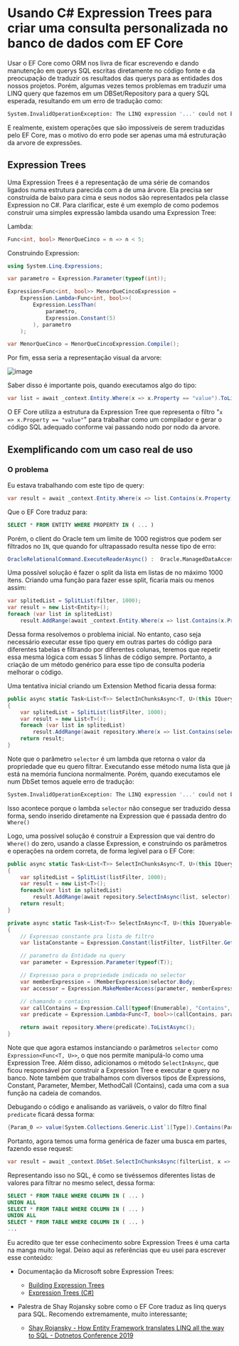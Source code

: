 # Usando C# Expression Trees para criar uma consulta personalizada no banco de dados com EF Core

Usar o EF Core como ORM nos livra de ficar escrevendo e dando manutenção em querys SQL escritas diretamente no código fonte e da preocupação de traduzir os resultados das querys para as entidades dos nossos projetos. Porém, algumas vezes temos problemas em traduzir uma LINQ query que fazemos em um DBSet/Repository para a query SQL esperada, resultando em um erro de tradução como:

```bash
System.InvalidOperationException: The LINQ expression '...' could not be translated. Either rewrite the query in a form that can be translated, or switch to client evaluation explicitly by inserting a call to 'AsEnumerable', 'AsAsyncEnumerable', 'ToList', or 'ToListAsync
```

E realmente, existem operações que são impossíveis de serem traduzidas pelo EF Core, mas o motivo do erro pode ser apenas uma má estruturação da arvore de expressões.

## Expression Trees

Uma Expression Trees é a representação de uma série de comandos ligados numa estrutura parecida com a de uma árvore. Ela precisa ser construída de baixo para cima e seus nodos são representados pela classe Expression no C#. Para clarificar, este é um exemplo de como podemos construir uma simples expressão lambda usando uma Expression Tree:

Lambda:

```C#
Func<int, bool> MenorQueCinco = n => n < 5;
```

Construindo Expression:

```C#
using System.Linq.Expressions;

var parametro = Expression.Parameter(typeof(int));

Expression<Func<int, bool>> MenorQueCincoExpression = 
    Expression.Lambda<Func<int, bool>>(
        Expression.LessThan(
            parametro,
            Expression.Constant(5)
        ), parametro
    );

var MenorQueCinco = MenorQueCincoExpression.Compile();
```

Por fim, essa seria a representação visual da arvore:

![image](https://user-images.githubusercontent.com/64140337/205742749-005f308a-37a2-4ab4-93c1-cf086dd59a2d.png)

Saber disso é importante pois, quando executamos algo do tipo:

```C#
var list = await _context.Entity.Where(x => x.Property == "value").ToListAsync();
```

O EF Core utiliza a estrutura da Expression Tree que representa o filtro "`x => x.Property == "value"`" para trabalhar como um compilador e gerar o código SQL adequado conforme vai passando nodo por nodo da arvore.

## Exemplificando com um caso real de uso

### O problema

Eu estava trabalhando com este tipo de query:

```C#
var result = await _context.Entity.Where(x => list.Contains(x.Property)).ToListAsync();
```

Que o EF Core traduz para:

```SQL
SELECT * FROM ENTITY WHERE PROPERTY IN ( ... )
```

Porém, o client do Oracle tem um limite de 1000 registros que podem ser filtrados no `IN`, que quando for ultrapassado resulta nesse tipo de erro:

```bash
OracleRelationalCommand.ExecuteReaderAsync() :  Oracle.ManagedDataAccess.Client.OracleException (0x80004005): ORA-01795: o número máximo de expressões em uma lista é de 1000
```

Uma possível solução é fazer o split da lista em listas de no máximo 1000 itens. Criando uma função para fazer esse split, ficaria mais ou menos assim:

```C#
var splitedList = SplitList(filter, 1000);
var result = new List<Entity>();
foreach (var list in splitedList)
    result.AddRange(await _context.Entity.Where(x => list.Contains(x.Property)).ToListAsync());
```

Dessa forma resolvemos o problema inicial. No entanto, caso seja necessário executar esse tipo query em outras partes do código para diferentes tabelas e filtrando por diferentes colunas, teremos que repetir essa mesma lógica com essas 5 linhas de código sempre. Portanto, a criação de um método genérico para esse tipo de consulta poderia melhorar o código.

Uma tentativa inicial criando um Extension Method ficaria dessa forma:

```C#
public async static Task<List<T>> SelectInChunksAsync<T, U>(this IQueryable<T> repository, List<U> listFilter, Func<T, U> selector)
{
    var splitedList = SplitList(listFilter, 1000);
    var result = new List<T>();
    foreach (var list in splitedList)
        result.AddRange(await repository.Where(x => list.Contains(selector(x))).ToListAsync());
    return result;
}
```

Note que o parâmetro `selector` é um lambda que retorna o valor da propriedade que eu quero filtrar. Executando esse método numa lista que já está na memória funciona normalmente. Porém, quando executamos ele num DbSet temos aquele erro de tradução:

```bash
System.InvalidOperationException: The LINQ expression '...' could not be translated. Either rewrite the query in a form that can be translated, or switch to client evaluation explicitly by inserting a call to 'AsEnumerable', 'AsAsyncEnumerable', 'ToList', or 'ToListAsync
```

Isso acontece porque o lambda `selector` não consegue ser traduzido dessa forma, sendo inserido diretamente na Expression que é passada dentro do `Where()`

Logo, uma possível solução é construir a Expression que vai dentro do `Where()` do zero, usando a classe Expression, e construindo os parâmetros e operações na ordem correta, de forma legível para o EF Core:

```C#
public async static Task<List<T>> SelectInChunksAsync<T, U>(this IQueryable<T> repository, List<U> listFilter, Expression<Func<T, U>> selector)
{
    var splitedList = SplitList(listFilter, 1000);
    var result = new List<T>();
    foreach(var list in splitedList) 
        result.AddRange(await repository.SelectInAsync(list, selector));
    return result;
}

private async static Task<List<T>> SelectInAsync<T, U>(this IQueryable<T> repository, List<U> listFilter, Expression<Func<T, U>> selector)
{
    // Expressao constante pra lista de filtro
    var listaConstante = Expression.Constant(listFilter, listFilter.GetType());

    // parametro da Entidade na query
    var parameter = Expression.Parameter(typeof(T));

    // Expressao para o propriedade indicada no selector
    var memberExpression = (MemberExpression)selector.Body;
    var accessor = Expression.MakeMemberAccess(parameter, memberExpression.Member);

    // chamando o contains
    var callContains = Expression.Call(typeof(Enumerable), "Contains", new Type[] { accessor.Type }, listaConstante, accessor);
    var predicate = Expression.Lambda<Func<T, bool>>(callContains, parameter);

    return await repository.Where(predicate).ToListAsync();
}
```

Note que que agora estamos instanciando o parâmetros `selector` como `Expression<Func<T, U>>`, o que nos permite manipulá-lo como uma Expression Tree. Além disso, adicionamos o método `SelectInAsync`, que ficou responsável por construir a Expression Tree e executar e query no banco. Note também que trabalhamos com diversos tipos de Expressions, Constant, Parameter, Member, MethodCall (Contains), cada uma com a sua função na cadeia de comandos.

Debugando o código e analisando as variáveis, o valor do filtro final `predicate` ficará dessa forma:

```C#
{Param_0 => value(System.Collections.Generic.List`1[Type]).Contains(Param_0.Property)}
```

Portanto, agora temos uma forma genérica de fazer uma busca em partes, fazendo esse request:

```C#
var result = await _context.DbSet.SelectInChunksAsync(filterList, x => x.ColumnToFilter);
```

Representando isso no SQL, é como se tivéssemos diferentes listas de valores para filtrar no mesmo select, dessa forma:

```SQL
SELECT * FROM TABLE WHERE COLUMN IN ( ... )
UNION ALL 
SELECT * FROM TABLE WHERE COLUMN IN ( ... )
UNION ALL 
SELECT * FROM TABLE WHERE COLUMN IN ( ... )
...
```

Eu acredito que ter esse conhecimento sobre Expression Trees é uma carta na manga muito legal. Deixo aqui as referências que eu usei para escrever esse conteúdo:

- Documentação da Microsoft sobre Expression Trees:
    - [Building Expression Trees](https://learn.microsoft.com/en-us/dotnet/csharp/expression-trees-building)
    - [Expression Trees (C#)](https://learn.microsoft.com/en-us/dotnet/csharp/programming-guide/concepts/expression-trees/)

- Palestra de Shay Rojansky sobre como o EF Core traduz as linq querys para SQL. Recomendo extremamente, muito interessante;
    - [Shay Rojansky - How Entity Framework translates LINQ all the way to SQL - Dotnetos Conference 2019](https://www.youtube.com/watch?v=r69ZxXgOIK4)
